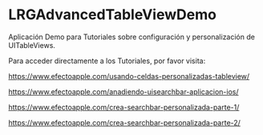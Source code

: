 # LRGAdvancedTableViewDemo

Aplicación Demo para Tutoriales sobre configuración y personalización de UITableViews.

Para acceder directamente a los Tutoriales, por favor visita:

https://www.efectoapple.com/usando-celdas-personalizadas-tableview/

https://www.efectoapple.com/anadiendo-uisearchbar-aplicacion-ios/

https://www.efectoapple.com/crea-searchbar-personalizada-parte-1/

https://www.efectoapple.com/crea-searchbar-personalizada-parte-2/
